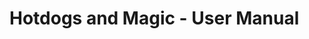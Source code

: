 # Hotdogs and Magic - User Manual

[comment]: <> (How to Run Code - Unity Version and Build)
[comment]: <> (Physical Setup - Room to play)
[comment]: <> (Description of Scripts - What it is and what it does)
[comment]: <> (Special Assets - Imported or Created)
